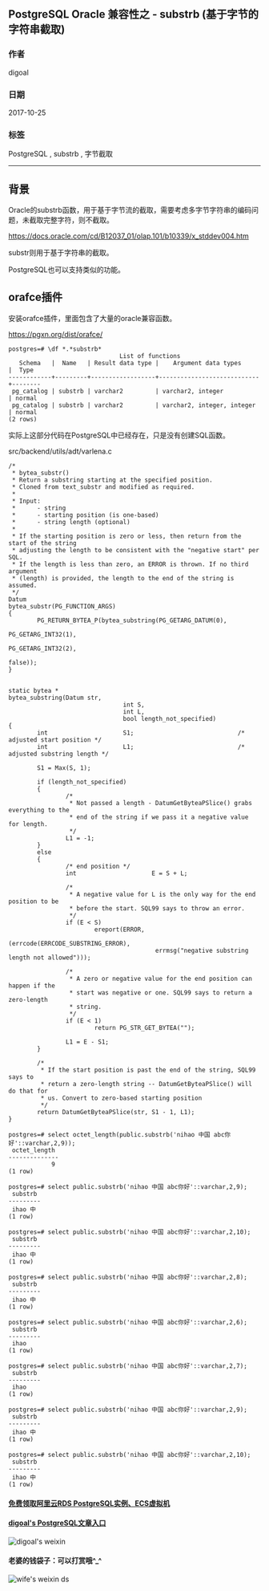 ## PostgreSQL Oracle 兼容性之 - substrb (基于字节的字符串截取)  
                                 
### 作者                
digoal                
                
### 日期                 
2017-10-25                
                  
### 标签                
PostgreSQL , substrb , 字节截取    
                            
----                            
                             
## 背景      
Oracle的substrb函数，用于基于字节流的截取，需要考虑多字节字符串的编码问题，未截取完整字符，则不截取。  
  
https://docs.oracle.com/cd/B12037_01/olap.101/b10339/x_stddev004.htm  
  
substr则用于基于字符串的截取。  
  
PostgreSQL也可以支持类似的功能。  
  
## orafce插件  
安装orafce插件，里面包含了大量的oracle兼容函数。  
  
https://pgxn.org/dist/orafce/   
  
```  
postgres=# \df *.*substrb*  
                               List of functions  
   Schema   |  Name   | Result data type |    Argument data types     |  Type    
------------+---------+------------------+----------------------------+--------  
 pg_catalog | substrb | varchar2         | varchar2, integer          | normal  
 pg_catalog | substrb | varchar2         | varchar2, integer, integer | normal  
(2 rows)  
```  
  
实际上这部分代码在PostgreSQL中已经存在，只是没有创建SQL函数。  
  
src/backend/utils/adt/varlena.c  
  
```  
/*  
 * bytea_substr()  
 * Return a substring starting at the specified position.  
 * Cloned from text_substr and modified as required.  
 *  
 * Input:  
 *      - string  
 *      - starting position (is one-based)  
 *      - string length (optional)  
 *  
 * If the starting position is zero or less, then return from the start of the string  
 * adjusting the length to be consistent with the "negative start" per SQL.  
 * If the length is less than zero, an ERROR is thrown. If no third argument  
 * (length) is provided, the length to the end of the string is assumed.  
 */  
Datum  
bytea_substr(PG_FUNCTION_ARGS)  
{  
        PG_RETURN_BYTEA_P(bytea_substring(PG_GETARG_DATUM(0),  
                                                                          PG_GETARG_INT32(1),  
                                                                          PG_GETARG_INT32(2),  
                                                                          false));  
}  
  
  
static bytea *  
bytea_substring(Datum str,  
                                int S,  
                                int L,  
                                bool length_not_specified)  
{  
        int                     S1;                             /* adjusted start position */  
        int                     L1;                             /* adjusted substring length */  
  
        S1 = Max(S, 1);  
  
        if (length_not_specified)  
        {  
                /*  
                 * Not passed a length - DatumGetByteaPSlice() grabs everything to the  
                 * end of the string if we pass it a negative value for length.  
                 */  
                L1 = -1;  
        }  
        else  
        {  
                /* end position */  
                int                     E = S + L;  
  
                /*  
                 * A negative value for L is the only way for the end position to be  
                 * before the start. SQL99 says to throw an error.  
                 */  
                if (E < S)  
                        ereport(ERROR,  
                                        (errcode(ERRCODE_SUBSTRING_ERROR),  
                                         errmsg("negative substring length not allowed")));  
  
                /*  
                 * A zero or negative value for the end position can happen if the  
                 * start was negative or one. SQL99 says to return a zero-length  
                 * string.  
                 */  
                if (E < 1)  
                        return PG_STR_GET_BYTEA("");  
  
                L1 = E - S1;  
        }  
  
        /*  
         * If the start position is past the end of the string, SQL99 says to  
         * return a zero-length string -- DatumGetByteaPSlice() will do that for  
         * us. Convert to zero-based starting position  
         */  
        return DatumGetByteaPSlice(str, S1 - 1, L1);  
}  
```  
   
```
postgres=# select octet_length(public.substrb('nihao 中国 abc你好'::varchar,2,9));
 octet_length 
--------------
            9
(1 row)

postgres=# select public.substrb('nihao 中国 abc你好'::varchar,2,9);
 substrb 
---------
 ihao 中
(1 row)

postgres=# select public.substrb('nihao 中国 abc你好'::varchar,2,10);
 substrb 
---------
 ihao 中
(1 row)

postgres=# select public.substrb('nihao 中国 abc你好'::varchar,2,8);
 substrb 
---------
 ihao 中
(1 row)

postgres=# select public.substrb('nihao 中国 abc你好'::varchar,2,6);
 substrb 
---------
 ihao 
(1 row)

postgres=# select public.substrb('nihao 中国 abc你好'::varchar,2,7);
 substrb 
---------
 ihao 
(1 row)

postgres=# select public.substrb('nihao 中国 abc你好'::varchar,2,9);
 substrb 
---------
 ihao 中
(1 row)

postgres=# select public.substrb('nihao 中国 abc你好'::varchar,2,10);
 substrb 
---------
 ihao 中
(1 row)
```
   
  
  
  
  
  
  
  
  
  
  
  
  
  
#### [免费领取阿里云RDS PostgreSQL实例、ECS虚拟机](https://free.aliyun.com/ "57258f76c37864c6e6d23383d05714ea")
  
  
#### [digoal's PostgreSQL文章入口](https://github.com/digoal/blog/blob/master/README.md "22709685feb7cab07d30f30387f0a9ae")
  
  
![digoal's weixin](../pic/digoal_weixin.jpg "f7ad92eeba24523fd47a6e1a0e691b59")
  
  
#### 老婆的钱袋子：可以打赏哦^_^  
![wife's weixin ds](../pic/wife_weixin_ds.jpg "acd5cce1a143ef1d6931b1956457bc9f")
  
